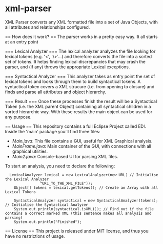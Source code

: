 xml-parser
==========

XML Parser converts any XML formatted file into a set of Java Objects, with all attributes and relationships configured.

== How does it work? ==
The parser works in a pretty easy way. It all starts at an entry point


=== Lexical Analyzer === 
The lexical analyzer analyzes the file looking for lexical tokens (e.g. '<', '/>'...) and therefore converts the file into a sorted set of tokens.
It helps finding lexical discrepancies that may crash the parser, and (if any) throws the appropriate Lexical exceptions.

=== Syntactical Analyzer === 
This analyzer takes as entry point the set of lexical tokens and looks through them to build syntactical tokens. A syntactical token covers a XML strucure (i.e. from opening to closure) and finds and parse all attributes and object hierarchy.

=== Result ===
Once these processes finish the result will be a Syntactical Token (i.e. the XML parent Object) containing all syntactical children in a sorted hierarchic way. 
With these results the main object can be used for any purpose.

== Usage == 
This repository contains a full Eclipse Project called EDI. Inside the 'main' package you'll find three files:
* *Main.java*: This file contains a GUI, useful for XML Graphical analysis. 
* *MainFrame.java*: Main container of the GUI, with connections with all graphical utilities.
* *Main2.java*: Console-based UI for parsing XML files.

To start an analysis, you need to declare the following:

```
  LexicalAnalyzer lexical = new LexicalAnalyzer(new URL( // Initialise the Lexical Analyzer
  				"URL_TO_THE_XML_FILE"));
	Object[] tokens = lexical.getTokens(); // Create an Array with all Lexical Tokens
	
	SyntacticalAnalyzer syntactical = new SyntacticalAnalyzer(tokens); // Initialise the Syntactical Analyzer
	System.out.println(syntactical.isXML()); // Find out if the file contains a correct marked XML (this sentence makes all analysis and parsing)
	System.out.println("Finished");
```

== License == 
This project is released under MIT license, and thus you have no restrictions of usage.
